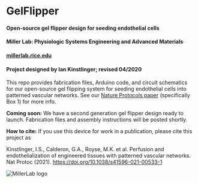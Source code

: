 # GelFlipper
#### Open-source gel flipper design for seeding endothelial cells
#### Miller Lab: Physiologic Systems Engineering and Advanced Materials
#### [millerlab.rice.edu](http://millerlab.rice.edu)
#### Project designed by Ian Kinstlinger; revised 04/2020


This repo provides fabrication files, Arduino code, and circuit schematics for our open-source gel flipping system for seeding endothelial cells into patterned vascular networks. See our [Nature Protocols paper](https://rdcu.be/clcY7) (specifically Box 1) for more info.

**Coming soon:** We have a second generation gel flipper design ready to launch. Fabrication files and assembly instructions will be posted shortly. 

**How to cite:** If you use this device for work in a publication, please cite this project as

Kinstlinger, I.S., Calderon, G.A., Royse, M.K. et al. Perfusion and endothelialization of engineered tissues with patterned vascular networks. Nat Protoc (2021). https://doi.org/10.1038/s41596-021-00533-1






![MillerLab logo](https://github.com/MillerLabFTW/OpenSLS/blob/master/MillerLab_logo.jpg)